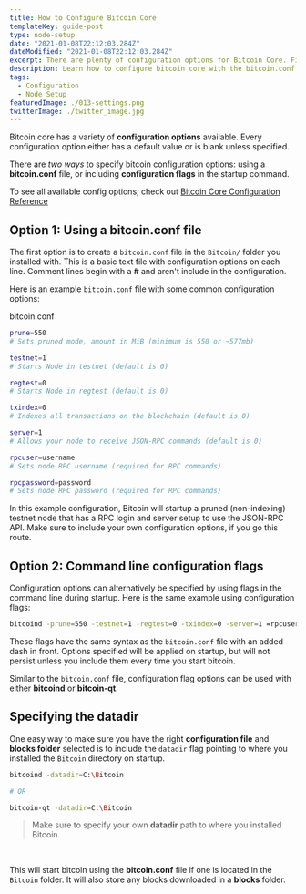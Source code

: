 ```yaml
---
title: How to Configure Bitcoin Core
templateKey: guide-post
type: node-setup
date: "2021-01-08T22:12:03.284Z"
dateModified: "2021-01-08T22:12:03.284Z"
excerpt: There are plenty of configuration options for Bitcoin Core. Find out which ones you might need.
description: Learn how to configure bitcoin core with the bitcoin.conf file and command line configuration flags.
tags:
  - Configuration
  - Node Setup
featuredImage: ./013-settings.png
twitterImage: ./twitter_image.jpg
---
```


Bitcoin core has a variety of **configuration options** available. Every configuration option either has a default value or is blank unless specified.

There are *two ways* to specify bitcoin configuration options: using a **bitcoin.conf** file, or including **configuration flags** in the startup command.  



To see all available config options, check out [Bitcoin Core Configuration Reference](http://localhost:8000/bitcoin-config)

## Option 1: Using a bitcoin.conf file

The first option is to create a `bitcoin.conf` file in the `Bitcoin/` folder you installed with. This is a basic text file with configuration options on each line. Comment lines begin with a **#** and aren't include in the configuration.

Here is an example `bitcoin.conf` file with some common configuration options:

<div class="filename">bitcoin.conf</div>

```bash
prune=550
# Sets pruned mode, amount in MiB (minimum is 550 or ~577mb)

testnet=1
# Starts Node in testnet (default is 0)

regtest=0
# Starts Node in regtest (default is 0)

txindex=0
# Indexes all transactions on the blockchain (default is 0)  

server=1
# Allows your node to receive JSON-RPC commands (default is 0)  

rpcuser=username
# Sets node RPC username (required for RPC commands) 

rpcpassword=password
# Sets node RPC password (required for RPC commands) 
```

In this example configuration, Bitcoin will startup a pruned (non-indexing) testnet node that has a RPC login and server setup to use the JSON-RPC API. Make sure to include your own configuration options, if you go this route.

## Option 2: Command line configuration flags
Configuration options can alternatively be specified by using flags in the command line during startup. Here is the same example using configuration flags:

```bash
bitcoind -prune=550 -testnet=1 -regtest=0 -txindex=0 -server=1 =rpcuser=username -rpcpassword=password
```

These flags have the same syntax as the `bitcoin.conf` file with an added dash in front. Options specified will be applied on startup, but will not persist unless you include them every time you start bitcoin.  

Similar to the `bitcoin.conf` file, configuration flag options can be used with either **bitcoind** or **bitcoin-qt**.


## Specifying the datadir
One easy way to make sure you have the right **configuration file** and **blocks folder** selected is to include the `datadir` flag pointing to where you installed the `Bitcoin` directory on startup.  


```bash
bitcoind -datadir=C:\Bitcoin

# OR

bitcoin-qt -datadir=C:\Bitcoin
```
> Make sure to specify your own **datadir** path to where you installed Bitcoin.
<br />

This will start bitcoin using the **bitcoin.conf** file if one is located in the `Bitcoin` folder. It will also store any blocks downloaded in a **blocks** folder.  